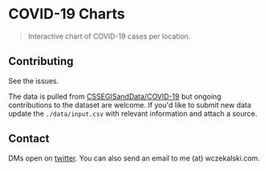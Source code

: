 # COVID-19 Charts

> Interactive chart of COVID-19 cases per location.

## Contributing

See the issues.

The data is pulled from [CSSEGISandData/COVID-19](https://github.com/CSSEGISandData/COVID-19)
but ongoing contributions to the dataset are welcome. If you'd like to submit new data update the
`./data/input.csv` with relevant information and attach a source.

## Contact

DMs open on [twitter](https://twitter.com/wokalski). You can also send an email to me (at) wczekalski.com.
